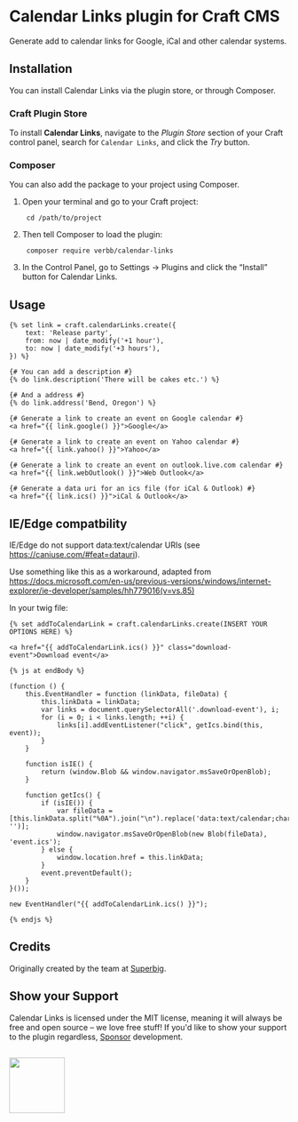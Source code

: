 # Calendar Links plugin for Craft CMS
Generate add to calendar links for Google, iCal and other calendar systems.

## Installation
You can install Calendar Links via the plugin store, or through Composer.

### Craft Plugin Store
To install **Calendar Links**, navigate to the _Plugin Store_ section of your Craft control panel, search for `Calendar Links`, and click the _Try_ button.

### Composer
You can also add the package to your project using Composer.

1. Open your terminal and go to your Craft project:

        cd /path/to/project

2. Then tell Composer to load the plugin:
    
        composer require verbb/calendar-links

3. In the Control Panel, go to Settings → Plugins and click the “Install” button for Calendar Links.

## Usage

```twig
{% set link = craft.calendarLinks.create({
    text: 'Release party',
    from: now | date_modify('+1 hour'),
    to: now | date_modify('+3 hours'),
}) %}

{# You can add a description #}
{% do link.description('There will be cakes etc.') %}

{# And a address #}
{% do link.address('Bend, Oregon') %}

{# Generate a link to create an event on Google calendar #}
<a href="{{ link.google() }}">Google</a>

{# Generate a link to create an event on Yahoo calendar #}
<a href="{{ link.yahoo() }}">Yahoo</a>

{# Generate a link to create an event on outlook.live.com calendar #}
<a href="{{ link.webOutlook() }}">Web Outlook</a>

{# Generate a data uri for an ics file (for iCal & Outlook) #}
<a href="{{ link.ics() }}">iCal & Outlook</a>
```

## IE/Edge compatbility
IE/Edge do not support data:text/calendar URIs (see https://caniuse.com/#feat=datauri).

Use something like this as a workaround, adapted from https://docs.microsoft.com/en-us/previous-versions/windows/internet-explorer/ie-developer/samples/hh779016(v=vs.85)

In your twig file:

```twig
{% set addToCalendarLink = craft.calendarLinks.create(INSERT YOUR OPTIONS HERE) %} 

<a href="{{ addToCalendarLink.ics() }}" class="download-event">Download event</a>

{% js at endBody %}

(function () {
    this.EventHandler = function (linkData, fileData) {
        this.linkData = linkData;
        var links = document.querySelectorAll('.download-event'), i;
        for (i = 0; i < links.length; ++i) {
            links[i].addEventListener("click", getIcs.bind(this, event));
        }
    }

    function isIE() {
        return (window.Blob && window.navigator.msSaveOrOpenBlob);
    }

    function getIcs() {
        if (isIE()) {
            var fileData = [this.linkData.split("%0A").join("\n").replace('data:text/calendar;charset=utf8,\n', '')];
            window.navigator.msSaveOrOpenBlob(new Blob(fileData), 'event.ics');
        } else {
            window.location.href = this.linkData;
        }
        event.preventDefault();
    }
}());

new EventHandler("{{ addToCalendarLink.ics() }}");

{% endjs %}
```

## Credits
Originally created by the team at [Superbig](https://superbig.co/).

## Show your Support
Calendar Links is licensed under the MIT license, meaning it will always be free and open source – we love free stuff! If you'd like to show your support to the plugin regardless, [Sponsor](https://github.com/sponsors/verbb) development.

<h2></h2>

<a href="https://verbb.io" target="_blank">
    <img width="100" src="https://verbb.io/assets/img/verbb-pill.svg">
</a>
